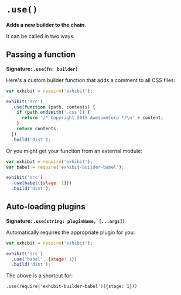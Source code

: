 # `.use()`

**Adds a new builder to the chain.**

It can be called in two ways.

## Passing a function

**Signature: `.use(fn: builder)`**

Here's a custom builder function that adds a comment to all CSS files:

```js
var exhibit = require('exhibit');

exhibit('src')
  .use(function (path, contents) {
    if (path.endsWith('.css')) {
      return '/* Copyright 2015 AwesomeCorp */\n' + content;
    }
    return contents;
  })
  .build('dist');
```

Or you might get your function from an external module:

```js
var exhibit = require('exhibit');
var babel = require('exhibit-builder-babel');

exhibit('src')
  .use(babel({stage: 1}))
  .build('dist');
```


## Auto-loading plugins

**Signature: `.use(string: pluginName, [...args])`**

Automatically requires the appropriate plugin for you:

```js
var exhibit = require('exhibit');

exhibit('src')
  .use('babel', {stage: 1})
  .build('dist');
```

The above is a shortcut for:

`.use(require('exhibit-builder-babel')({stage: 1}))`
